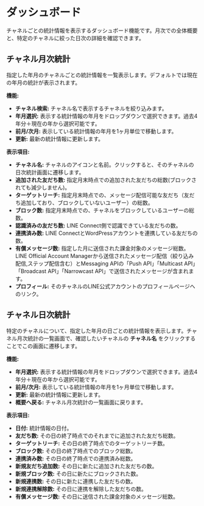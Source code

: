 # ダッシュボード

チャネルごとの統計情報を表示するダッシュボード機能です。月次での全体概要と、特定のチャネルに絞った日次の詳細を確認できます。

## チャネル月次統計

指定した年月のチャネルごとの統計情報を一覧表示します。デフォルトでは現在の年月の統計が表示されます。

**機能:**

* **チャネル検索:** チャネル名で表示するチャネルを絞り込みます。
* **年月選択:** 表示する統計情報の年月をドロップダウンで選択できます。過去4年分＋現在の年から選択可能です。
* **前月/次月:** 表示している統計情報の年月を1ヶ月単位で移動します。
* **更新:** 最新の統計情報に更新します。

**表示項目:**

* **チャネル名:** チャネルのアイコンと名前。クリックすると、そのチャネルの日次統計画面に遷移します。
* **追加された友だち数:** 指定月末時点での追加された友だちの総数(ブロックされても減少しません)。
* **ターゲットリーチ:** 指定月末時点での、メッセージ配信可能な友だち（友だち追加しており、ブロックしていないユーザー）の総数。
* **ブロック数:** 指定月末時点での、チャネルをブロックしているユーザーの総数。
* **認識済みの友だち数:** LINE Connect側で認識できている友だちの数。
* **連携済み数:** LINE ConnectとWordPressアカウントを連携している友だちの数。
* **有償メッセージ数:** 指定した月に送信された課金対象のメッセージ総数。LINE Official Account Managerから送信されたメッセージ配信（絞り込み配信,ステップ配信含む）とMessaging APIの「Push API」「Multicast API」「Broadcast API」「Narrowcast API」で送信されたメッセージが含まれます。
* **プロフィール:** そのチャネルのLINE公式アカウントのプロフィールページへのリンク。

## チャネル日次統計

特定のチャネルについて、指定した年月の日ごとの統計情報を表示します。チャネル月次統計の一覧画面で、確認したいチャネルの **チャネル名** をクリックすることでこの画面に遷移します。

**機能:**

* **年月選択:** 表示する統計情報の年月をドロップダウンで選択できます。過去4年分＋現在の年から選択可能です。
* **前月/次月:** 表示している統計情報の年月を1ヶ月単位で移動します。
* **更新:** 最新の統計情報に更新します。
* **概要へ戻る:** チャネル月次統計の一覧画面に戻ります。

**表示項目:**

* **日付:** 統計情報の日付。
* **友だち数:** その日の終了時点でのそれまでに追加された友だち総数。
* **ターゲットリーチ:** その日の終了時点でのターゲットリーチ数。
* **ブロック数:** その日の終了時点でのブロック総数。
* **連携済み数:** その日の終了時点での連携済み総数。
* **新規友だち追加数:** その日に新たに追加された友だちの数。
* **新規ブロック数:** その日に新たにブロックされた数。
* **新規連携数:** その日に新たに連携した友だちの数。
* **新規連携解除数:** その日に連携を解除した友だちの数。
* **有償メッセージ数:** その日に送信された課金対象のメッセージ総数。